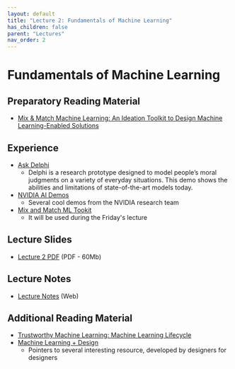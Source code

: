 ```yaml
---
layout: default
title: "Lecture 2: Fundamentals of Machine Learning"
has_children: false
parent: "Lectures"
nav_order: 2
---
```


# Fundamentals of Machine Learning

## Preparatory Reading Material

- [Mix & Match Machine Learning: An Ideation Toolkit to Design Machine Learning-Enabled Solutions](https://dl.acm.org/doi/pdf/10.1145/3569009.3572739)


## Experience

- [Ask Delphi](https://delphi.allenai.org)
   - Delphi is a research prototype designed to model people’s moral judgments on a variety of everyday situations. This demo shows the abilities and limitations of state-of-the-art models today.
- [NVIDIA AI Demos](https://www.nvidia.com/en-us/research/ai-demos/)
   - Several cool demos from the NVIDIA research team
- [Mix and Match ML Tookit](https://mixmatchmltoolkit.github.io)
   - It will be used during the Friday's lecture

## Lecture Slides

- [Lecture 2 PDF]({{site.baseurl}}/assets/slides/ML4D-L2-2324.pdf) (PDF - 60Mb)

## Lecture Notes

- [Lecture Notes](https://surfdrive.surf.nl/files/index.php/s/RyBCGg8LJ1HgXFG) (Web)

## Additional Reading Material

- [Trustworthy Machine Learning: Machine Learning Lifecycle](http://www.trustworthymachinelearning.com/trustworthymachinelearning-02.htm)
- [Machine Learning + Design](https://machinelearning.design/)
   - Pointers to several interesting resource, developed by designers for designers 
